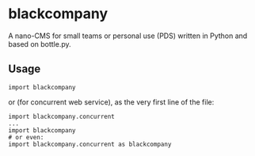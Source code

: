 blackcompany
============

A nano-CMS for small teams or personal use (PDS) written in Python and based on bottle.py.

Usage
-----

```
import blackcompany
```

or (for concurrent web service), as the very first line of the file:

```
import blackcompany.concurrent
...
import blackcompany
# or even:
import blackcompany.concurrent as blackcompany
```
